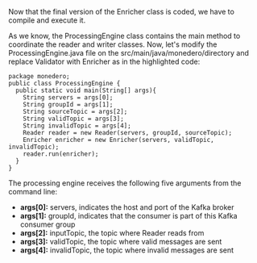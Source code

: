 Now that the final version of the Enricher class is coded, we have to compile and execute it.

As we know, the ProcessingEngine class contains the main method to coordinate the reader and writer classes. Now, let's modify the ProcessingEngine.java file on the src/main/java/monedero/directory and replace Validator with Enricher as in the highlighted code:

```
package monedero;
public class ProcessingEngine {
  public static void main(String[] args){
    String servers = args[0];
    String groupId = args[1];
    String sourceTopic = args[2];
    String validTopic = args[3];
    String invalidTopic = args[4];
    Reader reader = new Reader(servers, groupId, sourceTopic);
    Enricher enricher = new Enricher(servers, validTopic, invalidTopic);
    reader.run(enricher);
  }
}
```

The processing engine receives the following five arguments from the command line:

- **args[0]:** servers, indicates the host and port of the Kafka broker
- **args[1]:** groupId, indicates that the consumer is part of this Kafka consumer group
- **args[2]:** inputTopic, the topic where Reader reads from
- **args[3]:** validTopic, the topic where valid messages are sent
- **args[4]:** invalidTopic, the topic where invalid messages are sent
